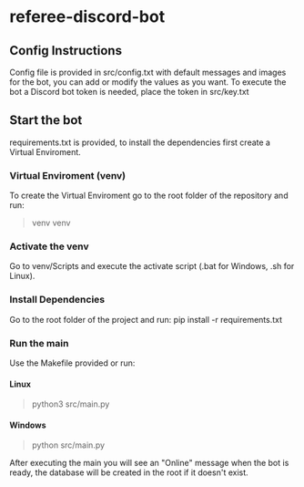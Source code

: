 # referee-discord-bot

## Config Instructions
Config file is provided in src/config.txt with default messages and images for the bot, you can add or modify the values as you want.
To execute the bot a Discord bot token is needed, place the token in src/key.txt

## Start the bot
requirements.txt is provided, to install the dependencies first create a Virtual Enviroment.

### Virtual Enviroment (venv)
To create the Virtual Enviroment go to the root folder of the repository and run:
>venv venv

### Activate the venv
Go to venv/Scripts and execute the activate script (.bat for Windows, .sh for Linux).

### Install Dependencies
Go to the root folder of the project and run:
pip install -r requirements.txt

### Run the main
Use the Makefile provided or run:
#### Linux
>python3 src/main.py
#### Windows
>python src/main.py

After executing the main you will see an "Online" message when the bot is ready, the database will be created in the root if it doesn't exist.


